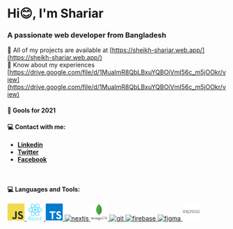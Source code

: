 <h1 align="start">Hi😊, I'm Shariar</h1>
<h3 align="start">A passionate web developer from Bangladesh</h3>

👨‍ All of my projects are available at [https://sheikh-shariar.web.app/](https://sheikh-shariar.web.app/)
<br>
📄 Know about my experiences [https://drive.google.com/file/d/1MuaImR8QbLBxuYQBOiVmI56c_m5jOOkr/view](https://drive.google.com/file/d/1MuaImR8QbLBxuYQBOiVmI56c_m5jOOkr/view)
<br>
<h4 align="start"> 🚀 Gools for 2021</h3>
<h4 align="start"> 💻 Contact with me:</h3>
<ul>
   <li> <a href="https://linkedin.com/in/sheikhshariar/"> <b> Linkedin</b></a>  </li>
   <li> <a href="https://twitter.com/sheikhshariar6"> <b>  Twitter </b> </a>  </li> 
   <li> <a href="https://facebook.com/profile.php?id=100053248808536"> <b>Facebook </b> </a> </li> 
 </ul>
 <br>
<h4 align="start"> 💻 Languages and Tools:</h3>
<div>
  <a href="https://developer.mozilla.org/en-US/docs/Web/JavaScript" target="_blank"> <img src="https://raw.githubusercontent.com/devicons/devicon/master/icons/javascript/javascript-original.svg" alt="javascript" width="40" height="40"/> </a> 
  <a href="https://reactjs.org/" target="_blank"> <img src="https://raw.githubusercontent.com/devicons/devicon/master/icons/react/react-original-wordmark.svg" alt="react" width="40" height="40"/> </a>
   <a href="https://www.typescriptlang.org/" target="_blank"> <img src="https://raw.githubusercontent.com/devicons/devicon/master/icons/typescript/typescript-original.svg" alt="typescript" width="40" height="40"/> </a>
   <a href="https://nextjs.org/" target="_blank"> <img src="https://cdn.worldvectorlogo.com/logos/nextjs-3.svg" alt="nextjs" width="40" height="40"/> </a>
  <a href="https://www.mongodb.com/" target="_blank"> <img src="https://raw.githubusercontent.com/devicons/devicon/master/icons/mongodb/mongodb-original-wordmark.svg" alt="mongodb" width="40" height="40"/> </a>
   <a href="https://git-scm.com/" target="_blank"> <img src="https://www.vectorlogo.zone/logos/git-scm/git-scm-icon.svg" alt="git" width="40" height="40"/> </a>
   <a href="https://firebase.google.com/" target="_blank"> <img src="https://www.vectorlogo.zone/logos/firebase/firebase-icon.svg" alt="firebase" width="40" height="40"/> </a>
   <a href="https://www.figma.com/" target="_blank"> <img src="https://www.vectorlogo.zone/logos/figma/figma-icon.svg" alt="figma" width="40" height="40"/> </a>
   <a href="https://expressjs.com" target="_blank"> <img src="https://raw.githubusercontent.com/devicons/devicon/master/icons/express/express-original-wordmark.svg" alt="express" width="40" height="40"/> </a>
</div>
 


